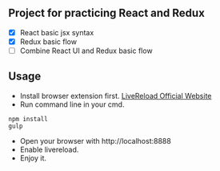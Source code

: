 ## Project for practicing React and Redux
- [X] React basic jsx syntax
- [X] Redux basic flow
- [ ] Combine React UI and Redux basic flow

## Usage

- Install browser extension first. [LiveReload Official Website](http://livereload.com/)
- Run command line in your cmd.

```
npm install
gulp
```

- Open your browser with http://localhost:8888
- Enable livereload.
- Enjoy it.
